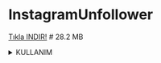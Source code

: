 # InstagramUnfollower 

<a href="https://programbakimda.com">Tıkla INDIR!</a> # 28.2 MB



<details>

<summary>KULLANIM</summary>

KULLANIM DOSYANIN İÇERİSİNDEKİ BENİOKU.TXT'DE BELİRTİLMİŞTİR.\
BU PROJE SADECE İNSTAGRAM TR DE ÇALIŞIR.

</details>
